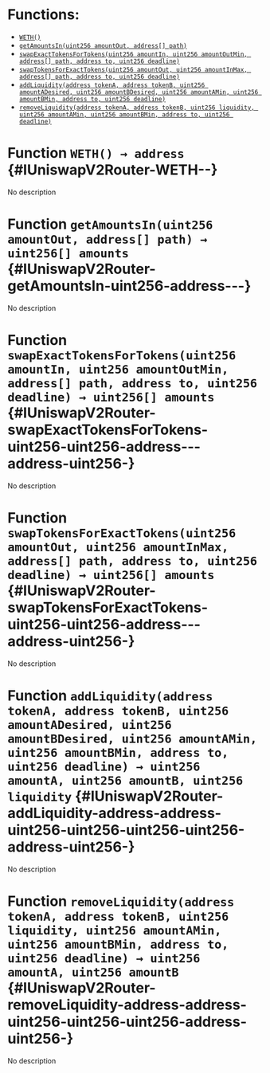 

# Functions:
- [`WETH()`](#IUniswapV2Router-WETH--)
- [`getAmountsIn(uint256 amountOut, address[] path)`](#IUniswapV2Router-getAmountsIn-uint256-address---)
- [`swapExactTokensForTokens(uint256 amountIn, uint256 amountOutMin, address[] path, address to, uint256 deadline)`](#IUniswapV2Router-swapExactTokensForTokens-uint256-uint256-address---address-uint256-)
- [`swapTokensForExactTokens(uint256 amountOut, uint256 amountInMax, address[] path, address to, uint256 deadline)`](#IUniswapV2Router-swapTokensForExactTokens-uint256-uint256-address---address-uint256-)
- [`addLiquidity(address tokenA, address tokenB, uint256 amountADesired, uint256 amountBDesired, uint256 amountAMin, uint256 amountBMin, address to, uint256 deadline)`](#IUniswapV2Router-addLiquidity-address-address-uint256-uint256-uint256-uint256-address-uint256-)
- [`removeLiquidity(address tokenA, address tokenB, uint256 liquidity, uint256 amountAMin, uint256 amountBMin, address to, uint256 deadline)`](#IUniswapV2Router-removeLiquidity-address-address-uint256-uint256-uint256-address-uint256-)



# Function `WETH() → address` {#IUniswapV2Router-WETH--}
No description




# Function `getAmountsIn(uint256 amountOut, address[] path) → uint256[] amounts` {#IUniswapV2Router-getAmountsIn-uint256-address---}
No description




# Function `swapExactTokensForTokens(uint256 amountIn, uint256 amountOutMin, address[] path, address to, uint256 deadline) → uint256[] amounts` {#IUniswapV2Router-swapExactTokensForTokens-uint256-uint256-address---address-uint256-}
No description




# Function `swapTokensForExactTokens(uint256 amountOut, uint256 amountInMax, address[] path, address to, uint256 deadline) → uint256[] amounts` {#IUniswapV2Router-swapTokensForExactTokens-uint256-uint256-address---address-uint256-}
No description




# Function `addLiquidity(address tokenA, address tokenB, uint256 amountADesired, uint256 amountBDesired, uint256 amountAMin, uint256 amountBMin, address to, uint256 deadline) → uint256 amountA, uint256 amountB, uint256 liquidity` {#IUniswapV2Router-addLiquidity-address-address-uint256-uint256-uint256-uint256-address-uint256-}
No description




# Function `removeLiquidity(address tokenA, address tokenB, uint256 liquidity, uint256 amountAMin, uint256 amountBMin, address to, uint256 deadline) → uint256 amountA, uint256 amountB` {#IUniswapV2Router-removeLiquidity-address-address-uint256-uint256-uint256-address-uint256-}
No description




